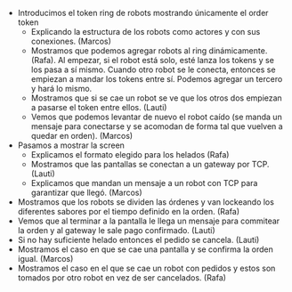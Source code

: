 - Introducimos el token ring de robots mostrando únicamente el order token
	- Explicando la estructura de los robots como actores y con sus conexiones. (Marcos)
	- Mostramos que podemos agregar robots al ring dinámicamente. (Rafa). Al empezar, si el robot está solo, esté lanza los tokens y se los pasa a sí mismo. Cuando otro robot se le conecta, entonces se empiezan a mandar los tokens entre sí. Podemos agregar un tercero y hará lo mismo.
	- Mostramos que si se cae un robot se ve que los otros dos empiezan a pasarse el token entre ellos. (Lauti)
	- Vemos que podemos levantar de nuevo el robot caído (se manda un mensaje para conectarse y se acomodan de forma tal que vuelven a quedar en orden). (Marcos)
- Pasamos a mostrar la screen 
	- Explicamos el formato elegido para los helados (Rafa)
	- Mostramos que las pantallas se conectan a un gateway por TCP. (Lauti)
	- Explicamos que mandan un mensaje a un robot con TCP para garantizar que llegó. (Marcos)
- Mostramos que los robots se dividen las órdenes y van lockeando los diferentes sabores por el tiempo definido en la orden. (Rafa)
- Vemos que al terminar a la pantalla le llega un mensaje para commitear la orden y al gateway le sale pago confirmado. (Lauti)
- Si no hay suficiente helado entonces el pedido se cancela. (Lauti)
- Mostramos el caso en que se cae una pantalla y se confirma la orden igual. (Marcos)
- Mostramos el caso en el que se cae un robot con pedidos y estos son tomados por otro robot en vez de ser cancelados. (Rafa)